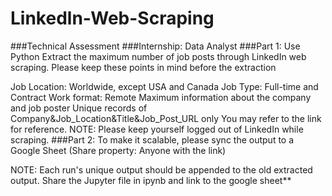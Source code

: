 # Linkedln-Web-Scraping
###Technical Assessment
###Internship: Data Analyst
###Part 1:
Use Python Extract the maximum number of job posts through LinkedIn web scraping. Please keep these points in mind before the extraction

Job Location: Worldwide, except USA and Canada
Job Type: Full-time and Contract
Work format: Remote
Maximum information about the company and job poster
Unique records of Company&Job_Location&Title&Job_Post_URL only You may refer to the link for reference. NOTE: Please keep yourself logged out of LinkedIn while scraping.
###Part 2:
To make it scalable, please sync the output to a Google Sheet (Share property: Anyone with the link)

NOTE: Each run's unique output should be appended to the old extracted output.
Share the Jupyter file in ipynb and link to the google sheet**

